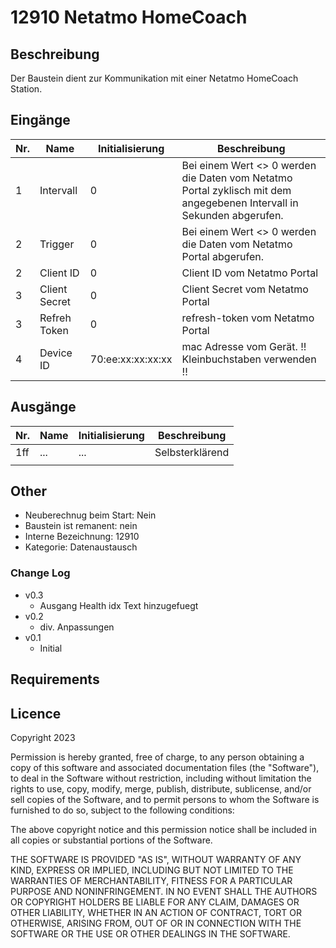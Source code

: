 # 12910 Netatmo HomeCoach

## Beschreibung 

Der Baustein dient zur Kommunikation mit einer Netatmo HomeCoach Station.

## Eingänge

| Nr. | Name          | Initialisierung   | Beschreibung                                                                                                          |
|-----|---------------|-------------------|-----------------------------------------------------------------------------------------------------------------------|
| 1   | Intervall     | 0                 | Bei einem Wert <> 0 werden die Daten vom Netatmo Portal zyklisch mit dem angegebenen Intervall in Sekunden abgerufen. |
| 2   | Trigger       | 0                 | Bei einem Wert <> 0 werden die Daten vom Netatmo Portal abgerufen.                                                    |
| 2   | Client ID     | 0                 | Client ID vom Netatmo Portal                                                                                          |
| 3   | Client Secret | 0                 | Client Secret vom Netatmo Portal                                                                                      |    
| 3   | Refreh Token  | 0                 | refresh-token vom Netatmo Portal                                                                                      |
| 4   | Device ID     | 70:ee:xx:xx:xx:xx | mac Adresse vom Gerät. !! Kleinbuchstaben verwenden !!                                                                |


## Ausgänge

| Nr.    | Name          | Initialisierung | Beschreibung                                                   |
|--------|---------------|-----------------|----------------------------------------------------------------|
| 1ff    | ...           | ...             | Selbsterklärend                                                |
|        |               |                 |                                                                |




## Other

- Neuberechnug beim Start: Nein
- Baustein ist remanent: nein
- Interne Bezeichnung: 12910
- Kategorie: Datenaustausch

### Change Log

- v0.3
  - Ausgang Health idx Text hinzugefuegt
- v0.2
  - div. Anpassungen
 - v0.1
   - Initial

   


## Requirements


## Licence

Copyright 2023

Permission is hereby granted, free of charge, to any person obtaining a copy of this software and associated documentation files (the "Software"), to deal in the Software without restriction, including without limitation the rights to use, copy, modify, merge, publish, distribute, sublicense, and/or sell copies of the Software, and to permit persons to whom the Software is furnished to do so, subject to the following conditions:

The above copyright notice and this permission notice shall be included in all copies or substantial portions of the Software.

THE SOFTWARE IS PROVIDED "AS IS", WITHOUT WARRANTY OF ANY KIND, EXPRESS OR IMPLIED, INCLUDING BUT NOT LIMITED TO THE WARRANTIES OF MERCHANTABILITY, FITNESS FOR A PARTICULAR PURPOSE AND NONINFRINGEMENT. IN NO EVENT SHALL THE AUTHORS OR COPYRIGHT HOLDERS BE LIABLE FOR ANY CLAIM, DAMAGES OR OTHER LIABILITY, WHETHER IN AN ACTION OF CONTRACT, TORT OR OTHERWISE, ARISING FROM, OUT OF OR IN CONNECTION WITH THE SOFTWARE OR THE USE OR OTHER DEALINGS IN THE SOFTWARE.
